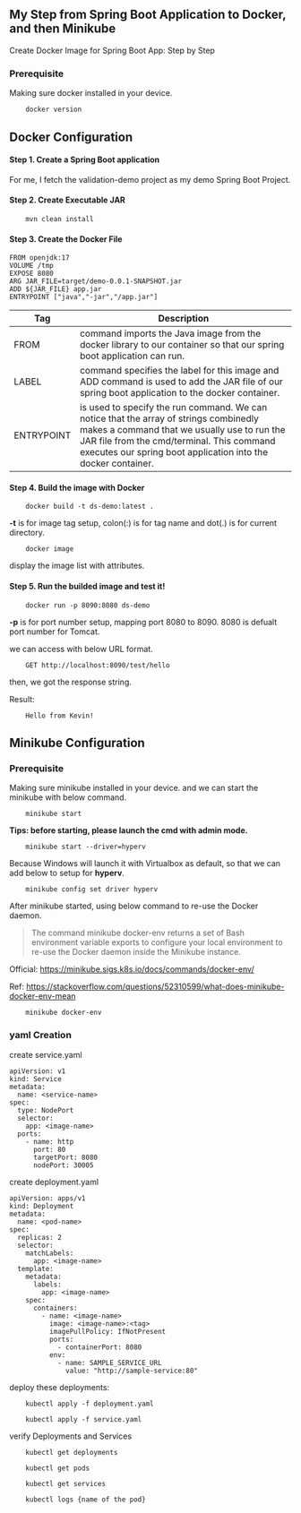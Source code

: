 ## My Step from Spring Boot Application to Docker, and then Minikube

Create Docker Image for Spring Boot App: Step by Step

### Prerequisite

Making sure docker installed in your device.

```
    docker version
```

## Docker Configuration

#### Step 1. Create a Spring Boot application

For me, I fetch the validation-demo project as my demo Spring Boot Project.

#### Step 2. Create Executable JAR

```
    mvn clean install 
```

#### Step 3. Create the Docker File

```
FROM openjdk:17
VOLUME /tmp
EXPOSE 8080
ARG JAR_FILE=target/demo-0.0.1-SNAPSHOT.jar
ADD ${JAR_FILE} app.jar
ENTRYPOINT ["java","-jar","/app.jar"]
```



| Tag | Description |
| -------- | -------- |
| FROM    | command imports the Java image from the docker library to our container so that our spring boot application can run.     |
| LABEL    | command specifies the label for this image and ADD command is used to add the JAR file of our spring boot application to the docker container.     |
| ENTRYPOINT    | is used to specify the run command. We can notice that the array of strings combinedly makes a command that we usually use to run the JAR file from the cmd/terminal. This command executes our spring boot application into the docker container.     |


#### Step 4. Build the image with Docker

```
    docker build -t ds-demo:latest .
```

**-t** is for image tag setup, colon(:) is for tag name and dot(.) is for current directory.


```
    docker image
```

display the image list with attributes.

#### Step 5. Run the builded image and test it!

```
    docker run -p 8090:8080 ds-demo
```

**-p** is for port number setup, mapping port 8080 to 8090. 8080 is defualt port number for Tomcat.

we can access with below URL format.
```
    GET http://localhost:8090/test/hello
```

then, we got the response string.

Result:
```
    Hello from Kevin!
```

## Minikube Configuration

### Prerequisite

Making sure minikube installed in your device.
and we can start the minikube with below command.

```
    minikube start
```

**Tips: before starting, please launch the cmd with admin mode.**

```
    minikube start --driver=hyperv 
```

Because Windows will launch it with Virtualbox as default, so that we can add below to setup for **hyperv**.

```
    minikube config set driver hyperv
```

After minikube started, using below command to re-use the Docker daemon.

> The command minikube docker-env returns a set of Bash environment variable exports to configure your local environment to re-use the Docker daemon inside the Minikube instance.

Official: https://minikube.sigs.k8s.io/docs/commands/docker-env/

Ref: https://stackoverflow.com/questions/52310599/what-does-minikube-docker-env-mean
```
    minikube docker-env
```

### yaml Creation

create service.yaml

```
apiVersion: v1
kind: Service
metadata:
  name: <service-name>
spec:
  type: NodePort
  selector:
    app: <image-name>
  ports:
    - name: http
      port: 80
      targetPort: 8080
      nodePort: 30005
```

create deployment.yaml

```
apiVersion: apps/v1
kind: Deployment
metadata:
  name: <pod-name>
spec:
  replicas: 2
  selector:
    matchLabels:
      app: <image-name>
  template:
    metadata:
      labels:
        app: <image-name>
    spec:
      containers:
        - name: <image-name>
          image: <image-name>:<tag>
          imagePullPolicy: IfNotPresent
          ports:
            - containerPort: 8080
          env:
            - name: SAMPLE_SERVICE_URL
              value: "http://sample-service:80"            
```

deploy these deployments:

```      
    kubectl apply -f deployment.yaml
```

```      
    kubectl apply -f service.yaml
```

verify Deployments and Services

```
    kubectl get deployments
```

```
    kubectl get pods
```

```
    kubectl get services
```

```
    kubectl logs {name of the pod}